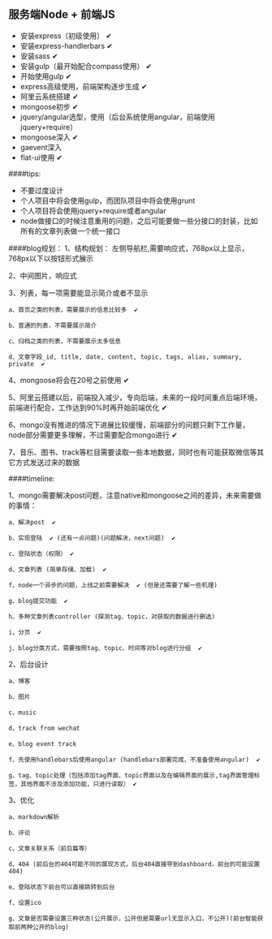## 服务端Node + 前端JS

* 安装express（初级使用） ✔
* 安装express-handlerbars  ✔
* 安装sass  ✔
* 安装gulp（最开始配合compass使用） ✔
* 开始使用gulp  ✔
* express高级使用，前端架构逐步生成  ✔
* 阿里云系统搭建  ✔
* mongoose初步  ✔
* jquery/angular选型，使用（后台系统使用angular，前端使用jquery+require）
* mongoose深入  ✔
* gaevent深入
* flat-ui使用  ✔



####tips:
* 不要过度设计
* 个人项目中将会使用gulp，而团队项目中将会使用grunt
* 个人项目将会使用jquery+require或者angular
* node做接口的时候注意重用的问题，之后可能要做一些分接口的封装，比如所有的文章列表做一个统一接口 

####blog规划：
1、结构规划：
左侧导航栏,需要响应式，768px以上显示，768px以下以按钮形式展示

2、中间图片，响应式

3、列表，每一项需要能显示简介或者不显示

    a、首页之类的列表，需要展示的信息比较多  ✔

    b、普通的列表，不需要展示简介

    c、归档之类的列表，不需要展示太多信息

    d、文章字段_id, title, date, content, topic, tags, alias, summary, private  ✔

4、mongoose将会在20号之前使用  ✔

5、阿里云搭建以后，前端投入减少，专向后端，未来的一段时间重点后端环境，前端进行配合，工作达到90%时再开始前端优化  ✔

6、mongo没有推进的情况下进展比较缓慢，前端部分的问题只剩下工作量，node部分需要更多理解，不过需要配合mongo进行  ✔

7、音乐、图书、track等栏目需要读取一些本地数据，同时也有可能获取微信等其它方式发送过来的数据

####timeline:

1、mongo需要解决post问题，注意native和mongoose之间的差异，未来需要做的事情：

    a、解决post  ✔

    b、实现登陆  ✔ (还有一点问题)(问题解决，next问题)  ✔

    c、登陆状态（权限） ✔

    d、文章列表 (简单存储、加载)  ✔

    f、node一个异步的问题，上线之前需要解决  ✔ (但是还需要了解一些机理)

    g、blog提交功能  ✔

    h、多种文章列表controller (探测tag、topic，对获取的数据进行删选)

    i、分页  ✔

    j、blog分类方式，需要按照tag、topic、时间等对blog进行分组  ✔

2、后台设计

    a、博客

    b、图片

    c、music

    d、track from wechat

    e、blog event track

    f、先使用handlebars后使用angular (handlebars部署完成，不准备使用angular)  ✔

    g、tag、topic处理（包括添加tag界面、topic界面以及在编辑界面的展示,tag界面管理标签，其他界面不涉及添加功能，只进行读取） ✔

3、优化

    a、markdown解析

    b、评论

    c、文章关联关系（前后篇等）

    d、404 (前后台的404可能不同的展现方式，后台404直接导到dashboard，前台的可能设置404)

    e、登陆状态下前台可以直接跳转到后台

    f、设置ico

    g、文章是否需要设置三种状态(公开展示，公开但是需要url无显示入口，不公开)(前台智能获取前两种公开的blog)

